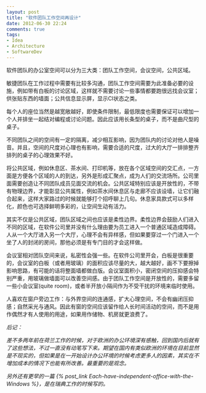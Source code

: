 ```yaml
---
layout: post
title: "软件团队工作空间再设计"
date: 2012-06-30 22:24
comments: true
tags:
- Idea
- Architecture
- SoftwareDev 
---
```

软件团队的办公室空间可以分为三大类：团队工作空间，会议空间，公共区域。

敏捷团队在工作过程中需要有比较多沟通，团队工作空间需要为此准备必要的设施，例如带有白板的讨论区域，这样就不需要讨论一些事情都要跑很远找会议室；供张贴东西的墙面；公共信息显示屏，显示CI状态之类。

每个人的座位当然是越宽敞越好，即使条件限制，最低限度也需要保证可以增加一个人并排坐一起结对编程或讨论问题。因此应该用长条型的桌子，而不是曲尺型的桌子。

不同团队之间的空间有一定的隔离，减少相互影响，因为团队内的讨论对他人是噪音。并且，空间的尺度对心理也有影响，需要合适的尺度，过大的大厅一排排整齐排列的桌子的心理效果不好。

将公共区域，例如休息区、茶水间、打印机等，放在各个区域空间的交汇点，一方面是方便各个区域的人的到达，另外是形成汇聚点，成为人们的交流场所。公司里面需要创造让不同团队成员见面交流的机会。公共区域特别应该是开放性的，不带有物理边界，才能彰显公共属性，例如茶水间休息区与走廊不应该设墙，让它们融合起来，这样大家路过的时候就能够打个招呼聊上几句。休息家具款式可以多样化，颜色也可选择鲜明多彩的，让空间生动有活力。

其实不仅是公共区域，团队区域之间也应该是柔性边界。柔性边界会鼓励人们进入不同的区域，在软件公司里并没有什么理由要为员工进入一个普通区域造成障碍。人从一个大厅进入另一个大厅，心理不会有异样感，但如果要穿过一个门进入一个坐了人的封闭的房间，那他必须是有专门目的才会这样做。

会议室相对团队空间来说，私密性会强一些。在软件公司里开会，白板是很重要的，会议室的白板（或者用玻璃）的面积应该尽量的大，越大越好，画不下要擦掉影响思路，有可能的话将整面墙都做白版。会议室面积小，密闭空间的压抑感会特别严重，用玻璃做墙面可以改善空间感。由于团队工作空间是开放性的，需要多留一些小会议室(quite room)，或者半开放小隔间作为不受干扰的环境来临时使用。

人喜欢在窗户旁边工作：与外界空间的连通感，扩大心理空间，不会有幽闭压抑感；自然采光与通风。因此有窗的空间应该留作给人长时间活动的空间，而不是用作偶然才有人使用的用途，如果用作储物、机房就更浪费了。

_后记：_

_差不多两年前在荷兰工作的时候，对于欧洲的办公环境深有感触，回到国内后就有了这些想法，不过一直没有动笔写下来。期望在国内有类似欧洲的环境在目前显然是不现实的，但如果是在一开始设计办公环境的时候考虑更多人的因素，其实在不增加成本的情况下也能有所改善。最重要的是观念。_

_另外还有更早的一篇 {% post_link Each-have-independent-office-with-the-Windows %}，是在瑞典工作的时候写的。_
